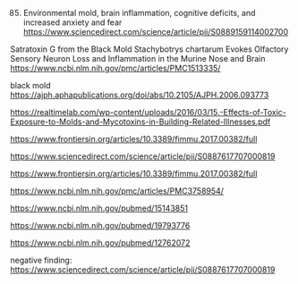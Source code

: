 

85. Environmental mold, brain inflammation, cognitive deficits, and increased anxiety and fear
https://www.sciencedirect.com/science/article/pii/S0889159114002700

Satratoxin G from the Black Mold Stachybotrys chartarum Evokes Olfactory Sensory Neuron Loss and Inflammation in the Murine Nose and Brain
https://www.ncbi.nlm.nih.gov/pmc/articles/PMC1513335/



black mold
https://ajph.aphapublications.org/doi/abs/10.2105/AJPH.2006.093773

https://realtimelab.com/wp-content/uploads/2016/03/15.-Effects-of-Toxic-Exposure-to-Molds-and-Mycotoxins-in-Building-Related-Illnesses.pdf


https://www.frontiersin.org/articles/10.3389/fimmu.2017.00382/full


https://www.sciencedirect.com/science/article/pii/S0887617707000819

https://www.frontiersin.org/articles/10.3389/fimmu.2017.00382/full

https://www.ncbi.nlm.nih.gov/pmc/articles/PMC3758954/

https://www.ncbi.nlm.nih.gov/pubmed/15143851

https://www.ncbi.nlm.nih.gov/pubmed/19793776

https://www.ncbi.nlm.nih.gov/pubmed/12762072

negative finding:
https://www.sciencedirect.com/science/article/pii/S0887617707000819
